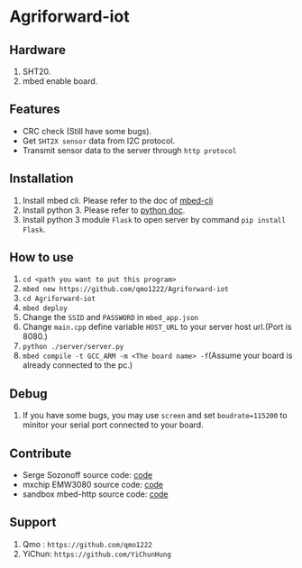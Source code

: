 
# Agriforward-iot

## Hardware
1. SHT20.
2. mbed enable board. 


## Features

- CRC check (Still have some bugs).
- Get `SHT2X sensor` data from I2C protocol.
- Transmit sensor data to the server through `http protocol`

## Installation
1. Install mbed cli. Please refer to the doc of [mbed-cli](https://github.com/ARMmbed/mbed-cli)
2. Install python 3. Please refer to [python doc](https://www.python.org).
3. Install python 3 module `Flask` to open server by command `pip install Flask`.

## How to use
1. `cd <path you want to put this program>`
2. `mbed new https://github.com/qmo1222/Agriforward-iot`
3. `cd Agriforward-iot`
4. `mbed deploy`
5. Change the `SSID` and `PASSWORD` in `mbed_app.json`
6. Change `main.cpp` define variable `HOST_URL` to your server host url.(Port is 8080.)
7. `python ./server/server.py`  
8. `mbed compile -t GCC_ARM -m <The board name> -f`(Assume your board is already connected to the pc.)

## Debug
1. If you have some bugs, you may use `screen` and set `boudrate=115200` to minitor your serial port connected to your board.


Contribute
----------

- Serge Sozonoff source code: [code](https://developer.mbed.org/users/ssozonoff/code/SHT2x/file/2464fed17980/SHT2x.h)
- mxchip EMW3080 source code: [code](https://developer.mbed.org/teams/mxchip-EMW3080/code/emw3080-wifi-example/)
- sandbox mbed-http source code: [code](https://developer.mbed.org/teams/sandbox/code/mbed-http/)

Support
-------

1. Qmo : `https://github.com/qmo1222`
2. YiChun: `https://github.com/YiChunHung`